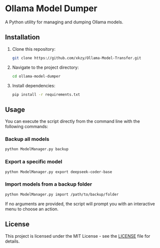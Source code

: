 # Ollama Model Dumper

A Python utility for managing and dumping Ollama models.

## Installation

1. Clone this repository:
   ```bash
   git clone https://github.com/xkzy/Ollama-Model-Transfer.git
   ```
2. Navigate to the project directory:
   ```bash
   cd ollama-model-dumper
   ```
3. Install dependencies:
   ```bash
   pip install -r requirements.txt
   ```

## Usage

You can execute the script directly from the command line with the following commands:

### Backup all models
```bash
python ModelManager.py backup
```

### Export a specific model
```bash
python ModelManager.py export deepseek-coder-base
```

### Import models from a backup folder
```bash
python ModelManager.py import /path/to/backup/folder
```

If no arguments are provided, the script will prompt you with an interactive menu to choose an action.

## License

This project is licensed under the MIT License - see the [LICENSE](LICENSE) file for details.